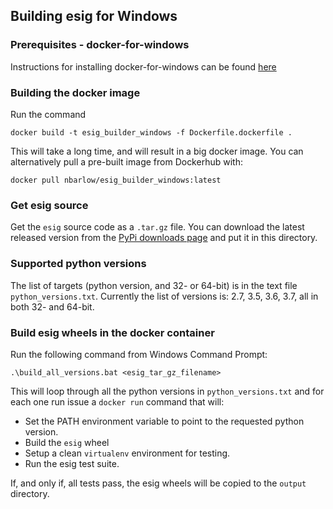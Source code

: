 ## Building esig for Windows

### Prerequisites - docker-for-windows

Instructions for installing docker-for-windows can be found [here](https://www.docker.com/docker-windows)

### Building the docker image

Run the command
```
docker build -t esig_builder_windows -f Dockerfile.dockerfile .
```
This will take a long time, and will result in a big docker image.  You can alternatively pull a pre-built image from Dockerhub with:
```
docker pull nbarlow/esig_builder_windows:latest
```

### Get esig source

Get the ```esig``` source code as a ```.tar.gz``` file.  You can download
the latest released version from the [PyPi downloads page](https://pypi.org/project/esig/#files)
and put it in this directory.

### Supported python versions

The list of targets (python version, and 32- or 64-bit) is in the text file ```python_versions.txt```.
Currently the list of versions is: 2.7, 3.5, 3.6, 3.7, all in both 32- and 64-bit.

### Build esig wheels in the docker container

Run the following command from Windows Command Prompt:

```
.\build_all_versions.bat <esig_tar_gz_filename>
```
This will loop through all the python versions in ```python_versions.txt``` and for each one run issue a ```docker run``` command that will:
* Set the PATH environment variable to point to the requested python version.
* Build the ```esig``` wheel
* Setup a clean ```virtualenv``` environment for testing.
* Run the esig test suite.

If, and only if, all tests pass, the esig wheels will be copied to the ```output``` directory.
